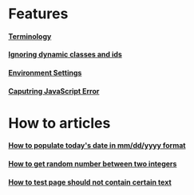 

# Features 

#### [Terminology](https://github.com/zindi-io/zindi-docs2/blob/master/terminology.md)

#### [Ignoring dynamic classes and ids](https://github.com/zindi-io/zindi-docs2/blob/master/ignoring-dynamic-classes-and-ids.md)

#### [Environment Settings](https://github.com/zindi-io/zindi-docs2/blob/master/environment-settings.md)

#### [Caputring JavaScript Error](https://github.com/zindi-io/zindi-docs/blob/master/capturing-javascript-error.md)


# How to articles

#### [How to populate today's date in mm/dd/yyyy format](https://github.com/zindi-io/zindi-docs2/blob/master/todays-date-in-mm-dd-yyyy-format.md)

#### [How to get random number between two integers](https://github.com/zindi-io/zindi-docs2/blob/master/random-number-between-two-integers.md)

#### [How to test page should not contain certain text](https://github.com/zindi-io/zindi-docs2/blob/master/page-should-not-contain.md)
